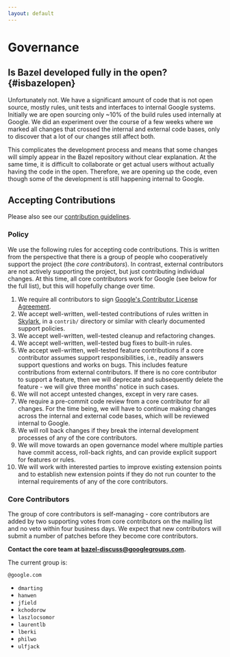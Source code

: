 ```yaml
---
layout: default
---
```


# Governance

## Is Bazel developed fully in the open? {#isbazelopen}
Unfortunately not. We have a significant amount of code that is not open source, mostly rules,
unit tests and interfaces to internal Google systems. Initially we are open sourcing only ~10% of
the build rules used internally at Google. We did an experiment over the course of a few weeks
where we marked all changes that crossed the internal and external code bases, only to discover
that a lot of our changes still affect both.

This complicates the development process and means that some changes will simply appear in the Bazel
repository without clear explanation. At the same time, it is difficult to collaborate or get actual
users without actually having the code in the open. Therefore, we are opening up the code, even
though some of the development is still happening internal to Google.

## Accepting Contributions

Please also see our [contribution guidelines](contributing.html).

### Policy
We use the following rules for accepting code contributions. This is written from the perspective
that there is a group of people who cooperatively support the project (the *core contributors*). In
contrast, external contributors are not actively supporting the project, but just contributing
individual changes. At this time, all core contributors work for Google (see below for the full
list), but this will hopefully change over time.

1. We require all contributors to sign [Google's Contributor License
   Agreement](https://cla.developers.google.com/).
2. We accept well-written, well-tested contributions of rules written in
   [Skylark](docs/skylark/concepts.html), in a `contrib/` directory or similar with clearly documented
   support policies.
3. We accept well-written, well-tested cleanup and refactoring changes.
4. We accept well-written, well-tested bug fixes to built-in rules.
5. We accept well-written, well-tested feature contributions if a core contributor assumes support
   responsibilities, i.e., readily answers support questions and works on bugs. This includes
   feature contributions from external contributors. If there is no core contributor to support a
   feature, then we will deprecate and subsequently delete the feature - we will give three months'
   notice in such cases.
6. We will not accept untested changes, except in very rare cases.
7. We require a pre-commit code review from a core contributor for all changes. For the time being,
   we will have to continue making changes across the internal and external code bases, which will
   be reviewed internal to Google.
8. We will roll back changes if they break the internal development processes of any of the core
   contributors.
9. We will move towards an open governance model where multiple parties have commit access,
   roll-back rights, and can provide explicit support for features or rules.
10. We will work with interested parties to improve existing extension points and to establish new
    extension points if they do not run counter to the internal requirements of any of the core
    contributors.

### Core Contributors
The group of core contributors is self-managing - core contributors are added by two supporting
votes from core contributors on the mailing list and no veto within four business days. We expect
that new contributors will submit a number of patches before they become core contributors.

__Contact the core team at bazel-discuss@googlegroups.com.__

The current group is:

`@google.com`

 - `dmarting`
 - `hanwen`
 - `jfield`
 - `kchodorow`
 - `laszlocsomor`
 - `laurentlb`
 - `lberki`
 - `philwo`
 - `ulfjack`

